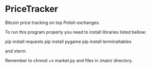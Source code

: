 # PriceTracker
Bitcoin price tracking on top Polish exchanges.

To run this program properly you need to install libraries listed bellow:

pip install requests
pip install pygame
pip install terminaltables

and xterm

Remember to chmod +x market.py and files in /main/ directory.



